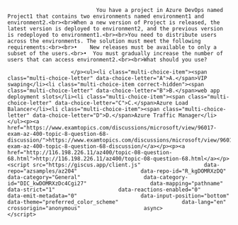 <p class="card-text">
							
								You have a project in Azure DevOps named Project1 that contains two environments named environment1 and environment2.<br><br>When a new version of Project is released, the latest version is deployed to environment2, and the previous version is redeployed to environment1.<br><br>You need to distribute users across the environments. The solution must meet the following requirements:<br><br>•	New releases must be available to only a subset of the users.<br>•	You must gradually increase the number of users that can access environment2.<br><br>What should you use?
							
						</p><ul><li class="multi-choice-item"><span class="multi-choice-letter" data-choice-letter="A">A.</span>VIP swaping</li><li class="multi-choice-item correct-hidden"><span class="multi-choice-letter" data-choice-letter="B">B.</span>web app deployment slots</li><li class="multi-choice-item"><span class="multi-choice-letter" data-choice-letter="C">C.</span>Azure Load Balancer</li><li class="multi-choice-item"><span class="multi-choice-letter" data-choice-letter="D">D.</span>Azure Traffic Manager</li></ul><p><a href="https://www.examtopics.com/discussions/microsoft/view/96017-exam-az-400-topic-8-question-68-discussion/">https://www.examtopics.com/discussions/microsoft/view/96017-exam-az-400-topic-8-question-68-discussion/</a></p><p><a href="http://116.198.226.11/az400/topic-08-question-68.html">http://116.198.226.11/az400/topic-08-question-68.html</a></p><script src="https://giscus.app/client.js"                    data-repo="azsamples/az204"                    data-repo-id="R_kgDOMRXzDQ"                    data-category="General"                    data-category-id="DIC_kwDOMRXzDc4Cgi27"                    data-mapping="pathname"                    data-strict="1"                    data-reactions-enabled="0"                    data-emit-metadata="0"                    data-input-position="bottom"                    data-theme="preferred_color_scheme"                    data-lang="en"                    crossorigin="anonymous"                    async>                    </script>